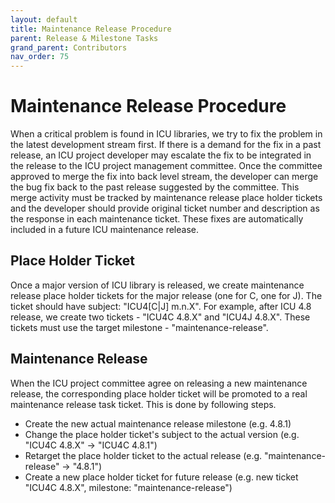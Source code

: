 ```yaml
---
layout: default
title: Maintenance Release Procedure
parent: Release & Milestone Tasks
grand_parent: Contributors
nav_order: 75
---
```


<!--
© 2016 and later: Unicode, Inc. and others.
License & terms of use: http://www.unicode.org/copyright.html
-->

# Maintenance Release Procedure

When a critical problem is found in ICU libraries, we try to fix the problem in
the latest development stream first. If there is a demand for the fix in a past
release, an ICU project developer may escalate the fix to be integrated in the
release to the ICU project management committee. Once the committee approved to
merge the fix into back level stream, the developer can merge the bug fix back
to the past release suggested by the committee. This merge activity must be
tracked by maintenance release place holder tickets and the developer should
provide original ticket number and description as the response in each
maintenance ticket. These fixes are automatically included in a future ICU
maintenance release.

## Place Holder Ticket

Once a major version of ICU library is released, we create maintenance release
place holder tickets for the major release (one for C, one for J). The ticket
should have subject: "ICU4\[C|J\] m.n.X". For example, after ICU 4.8 release, we
create two tickets - "ICU4C 4.8.X" and "ICU4J 4.8.X". These tickets must use the
target milestone - "maintenance-release".

## Maintenance Release

When the ICU project committee agree on releasing a new maintenance release, the
corresponding place holder ticket will be promoted to a real maintenance release
task ticket. This is done by following steps.

*   Create the new actual maintenance release milestone (e.g. 4.8.1)
*   Change the place holder ticket's subject to the actual version (e.g. "ICU4C
    4.8.X" -> "ICU4C 4.8.1")
*   Retarget the place holder ticket to the actual release (e.g.
    "maintenance-release" -> "4.8.1")
*   Create a new place holder ticket for future release (e.g. new ticket "ICU4C
    4.8.X", milestone: "maintenance-release")
